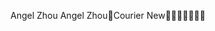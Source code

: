 
Angel Zhou                                           
 A n g e l   Z h o u    C o u r i e r   N e w                                                      
